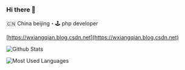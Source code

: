 ### Hi there 👋

🇨🇳 China beijing・🕹 php developer

[https://wxiangqian.blog.csdn.net](https://wxiangqian.blog.csdn.net)

![Github Stats](https://github-readme-stats.vercel.app/api?username=WXiangQian&show_icons=true&theme=dark&count_private=true)

![Most Used Languages](https://github-readme-stats.vercel.app/api/top-langs/?username=WXiangQian&theme=dark&layout=compact)

<!--
**WXiangQian/WXiangQian** is a ✨ _special_ ✨ repository because its `README.md` (this file) appears on your GitHub profile.




Here are some ideas to get you started:

- 🔭 I’m currently working on ...
- 🌱 I’m currently learning ...
- 👯 I’m looking to collaborate on ...
- 🤔 I’m looking for help with ...
- 💬 Ask me about ...
- 📫 How to reach me: ...
- 😄 Pronouns: ...
- ⚡ Fun fact: ...
-->
